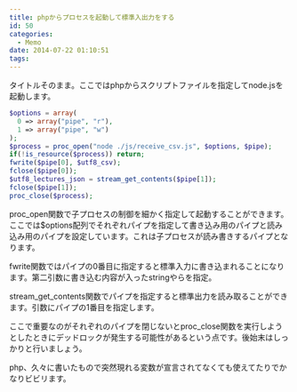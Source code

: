 ```yaml
---
title: phpからプロセスを起動して標準入出力をする
id: 50
categories:
  - Memo
date: 2014-07-22 01:10:51
tags:
---
```

タイトルそのまま。ここではphpからスクリプトファイルを指定してnode.jsを起動します。

<!--more-->

```php
$options = array(
  0 => array("pipe", "r"),
  1 => array("pipe", "w")
);
$process = proc_open("node ./js/receive_csv.js", $options, $pipe);
if(!is_resource($process)) return;
fwrite($pipe[0], $utf8_csv);
fclose($pipe[0]);
$utf8_lectures_json = stream_get_contents($pipe[1]);
fclose($pipe[1]);
proc_close($process);
```

proc_open関数で子プロセスの制御を細かく指定して起動することができます。ここでは$options配列でそれぞれパイプを指定して書き込み用のパイプと読み込み用のパイプを設定しています。これは子プロセスが読み書きするパイプとなります。

fwrite関数ではパイプの0番目に指定すると標準入力に書き込まれることになります。第二引数に書き込む内容が入ったstringやらを指定。

stream_get_contents関数でパイプを指定すると標準出力を読み取ることができます。引数にパイプの1番目を指定します。

ここで重要なのがそれぞれのパイプを閉じないとproc_close関数を実行しようとしたときにデッドロックが発生する可能性があるという点です。後始末はしっかりと行いましょう。

php、久々に書いたもので突然現れる変数が宣言されてなくても使えてたりでかなりビビリます。
